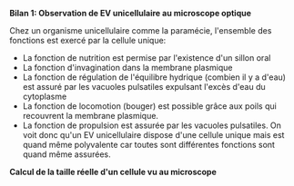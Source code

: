 **Bilan 1: Observation de EV unicellulaire au microscope optique**

Chez un organisme unicellulaire comme la paramécie, l'ensemble des fonctions est exercé par la cellule unique:
- La fonction de nutrition est permise par l'existence d'un sillon oral
- La fonction d'invagination dans la membrane plasmique
- La fonction de régulation de l'équilibre hydrique (combien il y a d'eau) est assuré par les vacuoles pulsatiles expulsant l'excès d'eau du cytoplasme
- La fonction de locomotion (bouger) est possible grâce aux poils qui recouvrent la membrane plasmique.
- La fonction de propulsion est assurée par les vacuoles pulsatiles.
On voit donc qu'un EV unicellulaire dispose d'une cellule unique mais est quand même polyvalente car toutes sont différentes fonctions sont quand même assurées.

**Calcul de la taille réelle d'un cellule vu au microscope**

